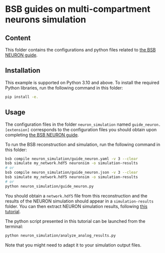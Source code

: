 # BSB guides on multi-compartment neurons simulation

## Content

This folder contains the configurations and python files related to 
[the BSB NEURON guide](https://bsb.readthedocs.io/en/latest/getting-started/simulations/guide_neuron.html).

## Installation 

This example is supported on Python 3.10 and above. 
To install the required Python libraries, run the following command in this folder:
```bash
pip install -e.
```

## Usage

The configuration files in the folder `neuron_simulation` named `guide_neuron.[extension]`
corresponds to the configuration files you should obtain upon completing
[the BSB NEURON guide](https://bsb.readthedocs.io/en/latest/getting-started/simulations/guide_neuron.html).

To run the BSB reconstruction and simulation, run the following command in this folder:
```bash
bsb compile neuron_simulation/guide_neuron.yaml -v 3 --clear
bsb simulate my_network.hdf5 neuronsim -o simulation-results
# or
bsb compile neuron_simulation/guide_neuron.json -v 3 --clear
bsb simulate my_network.hdf5 neuronsim -o simulation-results
# or
python neuron_simulation/guide_neuron.py
```

You should obtain a `network.hdf5` file from this reconstruction and the results of the 
NEURON simulation should appear in a `simulation-results` folder.
You can then extract NEURON simulation results, following 
[this tutorial](https://bsb.readthedocs.io/en/latest/getting-started/simulations/analyze_analog_signals.html).

The python script presented in this tutorial can be launched from the terminal:
```bash
python neuron_simulation/analyze_analog_results.py
```
Note that you might need to adapt it to your simulation output files.